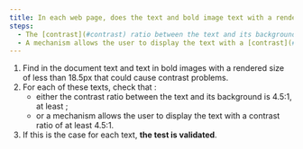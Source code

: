 ```yaml
---
title: In each web page, does the text and bold image text with a rendered size of less than 18.5px meet one of these conditions (excluding special cases)?
steps:
  - The [contrast](#contrast) ratio between the text and its background is at least 4.5:1.
  - A mechanism allows the user to display the text with a [contrast](#contrast) ratio of at least 4.5:1.
---
```


1. Find in the document text and text in bold images with a rendered size of less than 18.5px that could cause contrast problems.
2. For each of these texts, check that :
   - either the contrast ratio between the text and its background is 4.5:1, at least ;
   - or a mechanism allows the user to display the text with a contrast ratio of at least 4.5:1.
3. If this is the case for each text, **the test is validated**.
